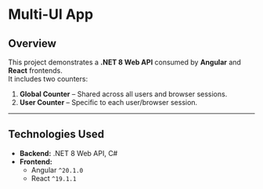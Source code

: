 # Multi-UI App

## Overview
This project demonstrates a **.NET 8 Web API** consumed by **Angular** and **React** frontends.  
It includes two counters:

1. **Global Counter** – Shared across all users and browser sessions.  
2. **User Counter** – Specific to each user/browser session.



---

## Technologies Used

- **Backend:** .NET 8 Web API, C# 
- **Frontend:** 
  - Angular `^20.1.0`  
  - React `^19.1.1`